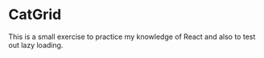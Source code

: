 # CatGrid

This is a small exercise to practice my knowledge of React and also to test out lazy loading.
